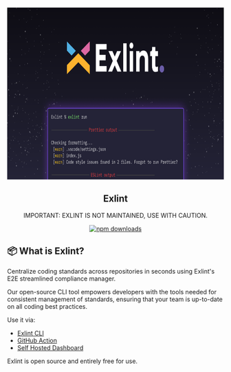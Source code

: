 

<p align="center">
  <a href="https://docs.exlint.io">
    <img height="400" src="assets/exlint-banner.png" />
  </a>
</p>
<h2 align="center">
Exlint
</h2>
<p align="center">
IMPORTANT: EXLINT IS NOT MAINTAINED, USE WITH CAUTION.
<p>
<p align="center">
	<a href="https://www.npmjs.com/package/@exlint.io/cli">
    	<img src="https://img.shields.io/npm/dm/@exlint.io/cli?logo=NPM" alt="npm downloads">
  	</a>
</p>

## 📦️ What is Exlint?

 Centralize coding standards across repositories in seconds using Exlint's E2E streamlined compliance manager.

Our open-source CLI tool empowers developers with the tools needed for consistent management of standards, ensuring that your team is up-to-date on all coding best practices.

Use it via:

- [Exlint CLI](https://github.com/Exlint/cli)
- [GitHub Action](https://github.com/Exlint/actions)
- [Self Hosted Dashboard](https://github.com/Exlint/dashboard)

Exlint is open source and entirely free for use.
